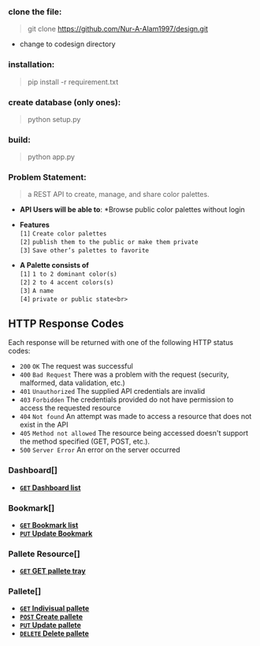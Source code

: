 ### clone the file:
>git clone https://github.com/Nur-A-Alam1997/design.git 

* change to codesign directory

### installation:
>pip install -r requirement.txt

### create database (only ones):
>python setup.py

### build:
>python app.py

<!-- ### route:
>'http://127.0.0.1:5000/api/v1/dashboard'>

### login :
>'http://127.0.0.1:5000/api/v1/home'
* please use only predefined user for login

### logout :
>http://127.0.0.1:5000/logout
* keep password and login field empty and press sign sign in.
* go back to route  http://127.0.0.1:5000/api/v1/dashboard

### bookmark :
> <'http://127.0.0.1:5000/api/v1/bookmark/:pid> -->

### Problem Statement:
>a REST API to create, manage, and share color palettes.

* **API Users will be able to**:
*Browse public color palettes without login 

* **Features** <br>
`[1]`  `Create color palettes`<br>
`[2]`  `publish them to the public or make them private`<br>
`[3]`  `Save other’s palettes to favorite`<br>

* **A Palette consists of** <br>
`[1]`  `1 to 2 dominant color(s)`<br>
`[2]`  `2 to 4 accent colors(s)`<br>
`[3]`  `A name`<br>
`[4]`  `private or public state<br>`

## HTTP Response Codes
Each response will be returned with one of the following HTTP status codes:

* `200` `OK` The request was successful
* `400` `Bad Request` There was a problem with the request (security, malformed, data validation, etc.)
* `401` `Unauthorized` The supplied API credentials are invalid
* `403` `Forbidden` The credentials provided do not have permission to access the requested resource
* `404` `Not found` An attempt was made to access a resource that does not exist in the API
* `405` `Method not allowed` The resource being accessed doesn't support the method specified (GET, POST, etc.).
* `500` `Server Error` An error on the server occurred


### Dashboard[]
- **[<code>GET</code> Dashboard list](/readme/dashboard.md)**

### Bookmark[]
- **[<code>GET</code> Bookmark list](/readme/bookmark.md)**
- **[<code>PUT</code> Update Bookmark](/readme/update_bookmark.md)**

### Pallete Resource[]
- **[<code>GET</code> GET pallete tray](/readme/create_pallete_resource.md)**

### Pallete[]
- **[<code>GET</code> Indivisual pallete](/readme/get_pallete.md)**
- **[<code>POST</code> Create pallete](/readme/create_pallete.md)**
- **[<code>PUT</code> Update pallete](/readme/update_pallete.md)**
- **[<code>DELETE</code> Delete pallete](/readme/delete_pallete.md)**
